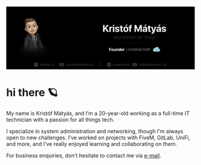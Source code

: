![Banner](banner.png)

# hi there 🪐

My name is Kristóf Mátyás, and I’m a 20-year-old working as a full-time IT technician with a passion for all things tech.

I specialize in system administration and networking, though I'm always open to new challenges. I’ve worked on projects with FiveM, GitLab, UniFi, and more, and I’ve really enjoyed learning and collaborating on them.

For business enquiries, don’t hesitate to contact me via [e-mail](mailto:business@itsmatyii.fun).